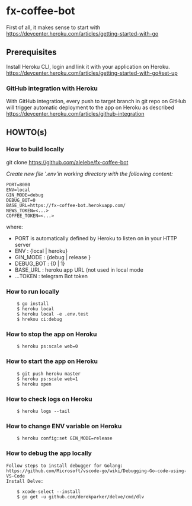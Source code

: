 # fx-coffee-bot

First of all, it makes sense to start with https://devcenter.heroku.com/articles/getting-started-with-go


## Prerequisites

Install Heroku CLI, login and link it with your application on Heroku.
https://devcenter.heroku.com/articles/getting-started-with-go#set-up


### GitHub integration with Heroku

With GitHub integration, every push to target branch in git repo on GitHub will trigger automatic deployment to the app on Heroku as described https://devcenter.heroku.com/articles/github-integration

## HOWTO(s)

### How to build locally

git clone https://github.com/alelebe/fx-coffee-bot

*Create new file '.env'in working directory with the following content:*
```property file
PORT=8080
ENV=local
GIN_MODE=debug
DEBUG_BOT=0
BASE_URL=https://fx-coffee-bot.herokuapp.com/
NEWS_TOKEN=<...>
COFFEE_TOKEN=<...>
```
where:
 - PORT is automatically defined by Heroku to listen on in your HTTP server
 - ENV : {local | heroku}
 - GIN_MODE : {debug | release }
 - DEBUG_BOT : {0 | 1}
 - BASE_URL : heroku app URL (not used in local mode
 - ...TOKEN : telegram Bot token
 

### How to run locally
```
	$ go install
	$ heroku local
	$ heroku local -e .env.test
	$ hrekou ci:debug
```

### How to stop the app on Heroku
```
	$ heroku ps:scale web=0
```

### How to start the app on Heroku
```
	$ git push heroku master
	$ heroku ps:scale web=1
	$ heroku open
```

### How to check logs on Heroku
```
	$ heroku logs --tail
```

### How to change ENV variable on Heroku
```
	$ heroku config:set GIN_MODE=release
```

### How to debug the app locally
    Follow steps to install debugger for Golang: https://github.com/Microsoft/vscode-go/wiki/Debugging-Go-code-using-VS-Code
	Install Delve:
```
	$ xcode-select --install
	$ go get -u github.com/derekparker/delve/cmd/dlv
```
